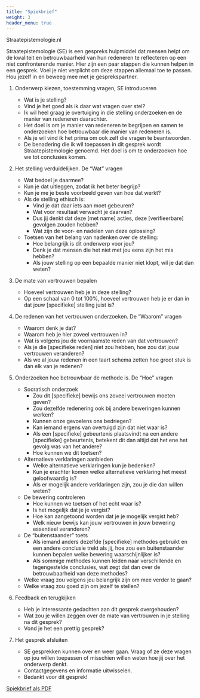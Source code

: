 ```yaml
---
title: "Spiekbrief"
weight: 3
header_menu: true
---
```

Straatepistemologie.nl

Straatepistemologie (SE) is een gespreks hulpmiddel dat mensen helpt om de kwaliteit en betrouwbaarheid van hun redeneren te reflecteren op een niet confronterende manier. Hier zijn een paar stappen die kunnen helpen in een gesprek. Voel je niet verplicht om deze stappen allemaal toe te passen. Hou jezelf in en beweeg mee met je gesprekspartner.

1) Onderwerp kiezen, toestemming vragen, SE introduceren
    - Wat is je stelling?
    - Vind je het goed als ik daar wat vragen over stel?
    - Ik wil heel graag je overtuiging in die stelling onderzoeken en de manier van redeneren daarachter.
    - Het doel is om je manier van redeneren te begrijpen en samen te onderzoeken hoe betrouwbaar die manier van redeneren is.
    - Als je wil vind ik het prima om ook zelf die vragen te beantwoorden.
    - De benadering die ik wil toepassen in dit gesprek wordt Straatepistemologie genoemd. Het doel is om te onderzoeken hoe we tot conclusies komen.

2) Het stelling verduidelijken. De “Wat” vragen
   - Wat bedoel je daarmee?
   - Kun je dat uitleggen, zodat ik het beter begrijp?
   - Kun je me je beste voorbeeld geven van hoe dat werkt?
   - Als de stelling ethisch is:
     - Vind je dat daar iets aan moet gebeuren?
     - Wat voor resultaat verwacht je daarvan?
     - Dus jij denkt dat deze [met name] acties, deze [verifieerbare] gevolgen zouden hebben?
     - Wat zijn de voor- en nadelen van deze oplossing?
   - Toetsen van het belang van nadenken over de stelling:
     - Hoe belangrijk is dit onderwerp voor jou?
     - Denk je dat mensen die het niet met jou eens zijn het mis hebben?
     - Als jouw stelling op een bepaalde manier niet klopt, wil je dat dan weten?

3) De mate van vertrouwen bepalen
   - Hoeveel vertrouwen heb je in deze stelling?
   - Op een schaal van 0 tot 100%, hoeveel vertrouwen heb je er dan in dat jouw [specifieke] stelling juist is?

4) De redenen van het vertrouwen onderzoeken. De “Waarom” vragen
   - Waarom denk je dat?
   - Waarom heb je hier zoveel vertrouwen in?
   - Wat is volgens jou de voornaamste reden van dat vertrouwen?
   - Als je die [specifieke reden] niet zou hebben, hoe zou dat jouw vertrouwen veranderen?
   - Als we al jouw redenen in een taart schema zetten hoe groot stuk is dan elk van je redenen?

5) Onderzoeken hoe betrouwbaar de methode is. De “Hoe” vragen
   - Socratisch onderzoek
     - Zou dit [specifieke] bewijs ons zoveel vertrouwen moeten geven?
     - Zou dezelfde redenering ook bij andere beweringen kunnen werken?
     - Kunnen onze gevoelens ons bedriegen?
     - Kan iemand ergens van overtuigd zijn dat niet waar is?
     - Als een [specifieke] gebeurtenis plaatsvindt na een andere [specifieke] gebeurtenis, betekent dit dan altijd dat het ene het gevolg was van het andere?
     - Hoe kunnen we dit toetsen?
   - Alternatieve verklaringen aanbieden
     - Welke alternatieve verklaringen kun je bedenken?
     - Kun je erachter komen welke alternatieve verklaring het meest geloofwaardig is?
     - Als er mogelijk andere verklaringen zijn, zou je die dan willen weten?
   - De bewering controleren
     - Hoe kunnen we toetsen of het echt waar is?
     - Is het mogelijk dat je je vergist?
     - Hoe kan aangetoond worden dat je je mogelijk vergist heb?
     - Welk nieuw bewijs kan jouw vertrouwen in jouw bewering essentieel veranderen?
   - De “buitenstaander” toets
     - Als iemand anders dezelfde [specifieke] methodes gebruikt en een andere conclusie trekt als jij, hoe zou een buitenstaander kunnen bepalen welke bewering waarschijnlijker is?
     - Als sommige methodes kunnen leiden naar verschillende en tegengestelde conclusies, wat zegt dat dan over de betrouwbaarheid van deze methodes?
   - Welke vraag zou volgens jou belangrijk zijn om mee verder te gaan?
   - Welke vraag zou goed zijn om jezelf te stellen?

6) Feedback en terugkijken
   - Heb je interessante gedachten aan dit gesprek overgehouden?
   - Wat zou je willen zeggen over de mate van vertrouwen in je stelling na dit gesprek?
   - Vond je het een prettig gesprek?

7) Het gesprek afsluiten
   - SE gesprekken kunnen over en weer gaan. Vraag of ze deze vragen op jou willen toepassen of misschien willen weten hoe jij over het onderwerp denkt.
   - Contactgegevens en informatie uitwisselen.
   - Bedankt voor dit gesprek!

[Spiekbrief als PDF](downloads/SE_NL.pdf)